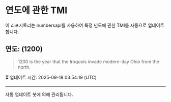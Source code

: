 
# 연도에 관한 TMI

이 리포지토리는 numbersapi를 사용하여 특정 년도에 관한 TMI를 자동으로 업데이트합니다.

## 연도: (1200)
> 1200 is the year that the Iroquois invade modern-day Ohio from the north.

⏳ 업데이트 시간: 2025-09-18 03:54:19 (UTC)

---
자동 업데이트 봇에 의해 관리됩니다.
